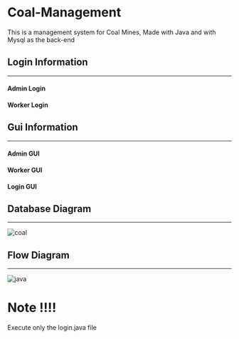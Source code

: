 # Coal-Management
This is a management system for Coal Mines, Made with Java and with Mysql as the back-end


## Login Information
------------------
#### Admin Login
#### Worker Login 


## Gui Information 
----------------
#### Admin GUI
#### Worker GUI
#### Login GUI


## Database Diagram
-------------------
![coal](https://github.com/user-attachments/assets/fd52bf69-1046-4709-9025-a6b8ecf9e409)




## Flow Diagram
----------------
![java](https://github.com/user-attachments/assets/6f3b35b1-5726-4ab5-9f48-d54e039f4461)

# Note !!!!
Execute only the login.java file


